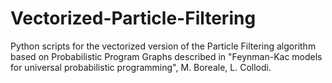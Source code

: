 # Vectorized-Particle-Filtering
Python scripts for the vectorized version of the Particle Filtering algorithm based on Probabilistic Program Graphs described in "Feynman-Kac models for universal probabilistic programming", M. Boreale, L. Collodi.
